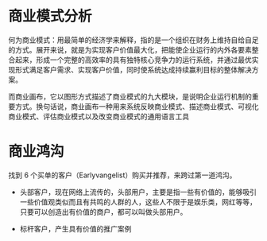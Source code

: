 # 商业模式分析

何为商业模式：用最简单的经济学来解释，指的是一个组织在财务上维持自给自足的方式。展开来说，就是为实现客户价值最大化，把能使企业运行的内外各要素整合起来，形成一个完整的高效率的具有独特核心竞争力的运行系统，并通过最优实现形式满足客户需求、实现客户价值，同时使系统达成持续赢利目标的整体解决方案。

而商业画布，它以图形方式描述了商业模式的九大模块，是说明企业运行机制的重要方式。换句话说，商业画布一种用来系统反映商业模式、描述商业模式、可视化商业模式、评估商业模式以及改变商业模式的通用语言工具

# 商业鸿沟

找到 6 个买单的客户（Earlyvangelist）购买并推荐，来跨过第一道鸿沟。

- 头部客户，现在网络上流传的，头部用户，主要是指一些有价值的，能够吸引一些价值观类似而且有共鸣的人群的人，这些人不限于是娱乐类，网红等等，只要可以创造出有价值的商户，都可以叫做头部用户。

- 标杆客户，产生具有价值的推广案例


